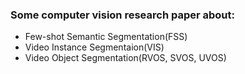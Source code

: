 ### Some computer vision research paper about:

- Few-shot Semantic Segmentation(FSS)
- Video Instance Segmentaion(VIS)
- Video Object Segmentation(RVOS, SVOS, UVOS)
